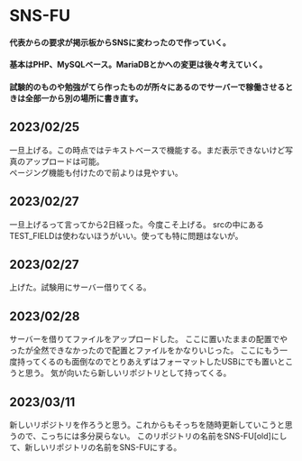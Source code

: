 # SNS-FU

#### 代表からの要求が掲示板からSNSに変わったので作っていく。  
#### 基本はPHP、MySQLベース。MariaDBとかへの変更は後々考えていく。
#### 試験的のものや勉強がてら作ったものが所々にあるのでサーバーで稼働させるときは全部一から別の場所に書き直す。

## 2023/02/25
一旦上げる。この時点ではテキストベースで機能する。まだ表示できないけど写真のアップロードは可能。  
ページング機能も付けたので前よりは見やすい。

## 2023/02/27
一旦上げるって言ってから2日経った。今度こそ上げる。
srcの中にあるTEST_FIELDは使わないほうがいい。使っても特に問題はないが。

## 2023/02/27
上げた。試験用にサーバー借りてくる。

## 2023/02/28
サーバーを借りてファイルをアップロードした。
ここに置いたままの配置でやったが全然できなかったので配置とファイルをかなりいじった。
ここにもう一度持ってくるのも面倒なのでとりあえずはフォーマットしたUSBにでも置いとこうと思う。
気が向いたら新しいリポジトリとして持ってくる。

## 2023/03/11
新しいリポジトリを作ろうと思う。これからもそっちを随時更新していこうと思うので、こっちには多分戻らない。
このリポジトリの名前をSNS-FU[old]にして、新しいリポジトリの名前をSNS-FUにする。
